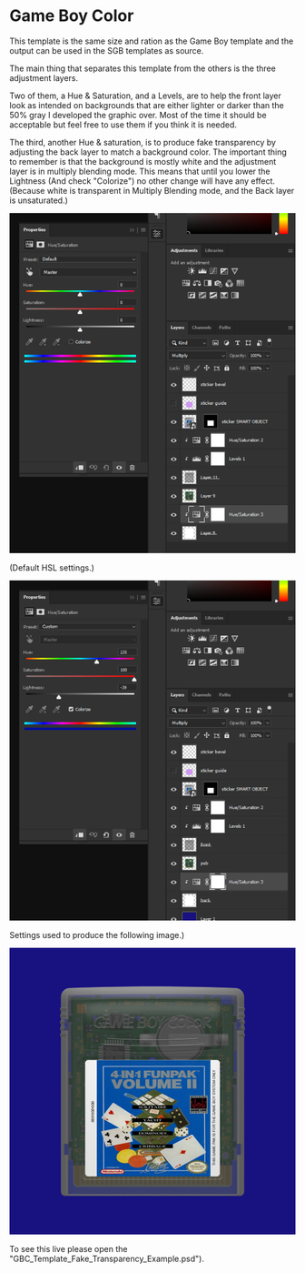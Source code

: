 # Game Boy Color

This template is the same size and ration as the Game Boy template and the output can be used in the SGB templates as source.

The main thing that separates this template from the others is the three adjustment layers.

Two of them, a Hue & Saturation, and a Levels, are to help the front layer look as intended on backgrounds that are either lighter or darker than the 50% gray I developed the graphic over. Most of the time it should be acceptable but feel free to use them if you think it is needed.

The third, another Hue & saturation, is to produce fake transparency by adjusting the back layer to match a background color. The important thing to remember is that the background is mostly white and the adjustment layer is in multiply blending mode. This means that until you lower the Lightness (And check "Colorize") no other change will have any effect. (Because white is transparent in Multiply Blending mode, and the Back layer is unsaturated.)

![](images/HSV.png)

(Default HSL settings.)

![](images/HSV_Example.png)

Settings used to produce the following image.)

![](images/GBC_Template_Fake_Transparency_Example.png)

To see this live please open the "GBC_Template_Fake_Transparency_Example.psd").




